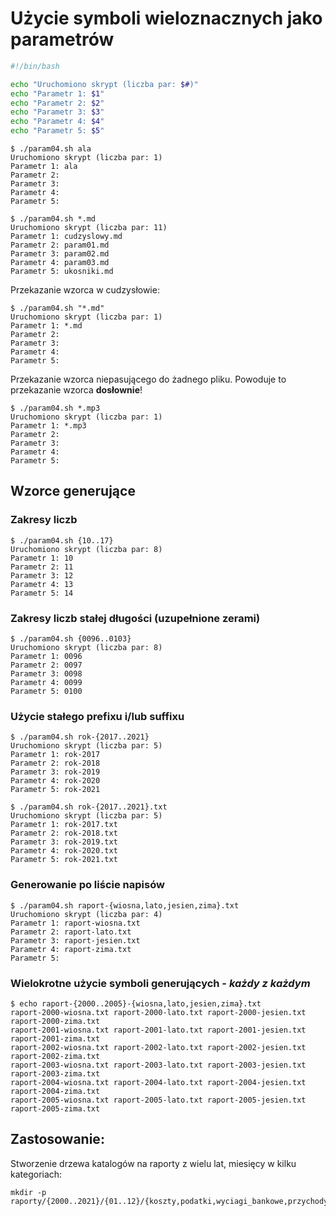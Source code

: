 # Użycie symboli wieloznacznych jako parametrów

```bash
#!/bin/bash

echo "Uruchomiono skrypt (liczba par: $#)"
echo "Parametr 1: $1"
echo "Parametr 2: $2"
echo "Parametr 3: $3"
echo "Parametr 4: $4"
echo "Parametr 5: $5"
```


```
$ ./param04.sh ala
Uruchomiono skrypt (liczba par: 1)
Parametr 1: ala
Parametr 2: 
Parametr 3: 
Parametr 4: 
Parametr 5: 
```

```
$ ./param04.sh *.md
Uruchomiono skrypt (liczba par: 11)
Parametr 1: cudzyslowy.md
Parametr 2: param01.md
Parametr 3: param02.md
Parametr 4: param03.md
Parametr 5: ukosniki.md
```

Przekazanie wzorca w cudzysłowie:
```
$ ./param04.sh "*.md"
Uruchomiono skrypt (liczba par: 1)
Parametr 1: *.md
Parametr 2: 
Parametr 3: 
Parametr 4: 
Parametr 5: 
```

Przekazanie wzorca niepasującego do żadnego pliku. Powoduje to przekazanie wzorca **dosłownie**!
```
$ ./param04.sh *.mp3
Uruchomiono skrypt (liczba par: 1)
Parametr 1: *.mp3
Parametr 2: 
Parametr 3: 
Parametr 4: 
Parametr 5: 
```

## Wzorce generujące

### Zakresy liczb
```
$ ./param04.sh {10..17}
Uruchomiono skrypt (liczba par: 8)
Parametr 1: 10
Parametr 2: 11
Parametr 3: 12
Parametr 4: 13
Parametr 5: 14
```

### Zakresy liczb stałej długości (uzupełnione zerami)
```
$ ./param04.sh {0096..0103}
Uruchomiono skrypt (liczba par: 8)
Parametr 1: 0096
Parametr 2: 0097
Parametr 3: 0098
Parametr 4: 0099
Parametr 5: 0100
```

### Użycie stałego prefixu i/lub suffixu
```
$ ./param04.sh rok-{2017..2021}
Uruchomiono skrypt (liczba par: 5)
Parametr 1: rok-2017
Parametr 2: rok-2018
Parametr 3: rok-2019
Parametr 4: rok-2020
Parametr 5: rok-2021
```

```
$ ./param04.sh rok-{2017..2021}.txt
Uruchomiono skrypt (liczba par: 5)
Parametr 1: rok-2017.txt
Parametr 2: rok-2018.txt
Parametr 3: rok-2019.txt
Parametr 4: rok-2020.txt
Parametr 5: rok-2021.txt
```

### Generowanie po liście napisów
```
$ ./param04.sh raport-{wiosna,lato,jesien,zima}.txt
Uruchomiono skrypt (liczba par: 4)
Parametr 1: raport-wiosna.txt
Parametr 2: raport-lato.txt
Parametr 3: raport-jesien.txt
Parametr 4: raport-zima.txt
Parametr 5: 
```

### Wielokrotne użycie symboli generujących - *każdy z każdym*
```
$ echo raport-{2000..2005}-{wiosna,lato,jesien,zima}.txt
raport-2000-wiosna.txt raport-2000-lato.txt raport-2000-jesien.txt raport-2000-zima.txt
raport-2001-wiosna.txt raport-2001-lato.txt raport-2001-jesien.txt raport-2001-zima.txt
raport-2002-wiosna.txt raport-2002-lato.txt raport-2002-jesien.txt raport-2002-zima.txt
raport-2003-wiosna.txt raport-2003-lato.txt raport-2003-jesien.txt raport-2003-zima.txt
raport-2004-wiosna.txt raport-2004-lato.txt raport-2004-jesien.txt raport-2004-zima.txt
raport-2005-wiosna.txt raport-2005-lato.txt raport-2005-jesien.txt raport-2005-zima.txt
```

## Zastosowanie:

Stworzenie drzewa katalogów na raporty z wielu lat, miesięcy w kilku kategoriach:

```
mkdir -p raporty/{2000..2021}/{01..12}/{koszty,podatki,wyciagi_bankowe,przychody}
```

